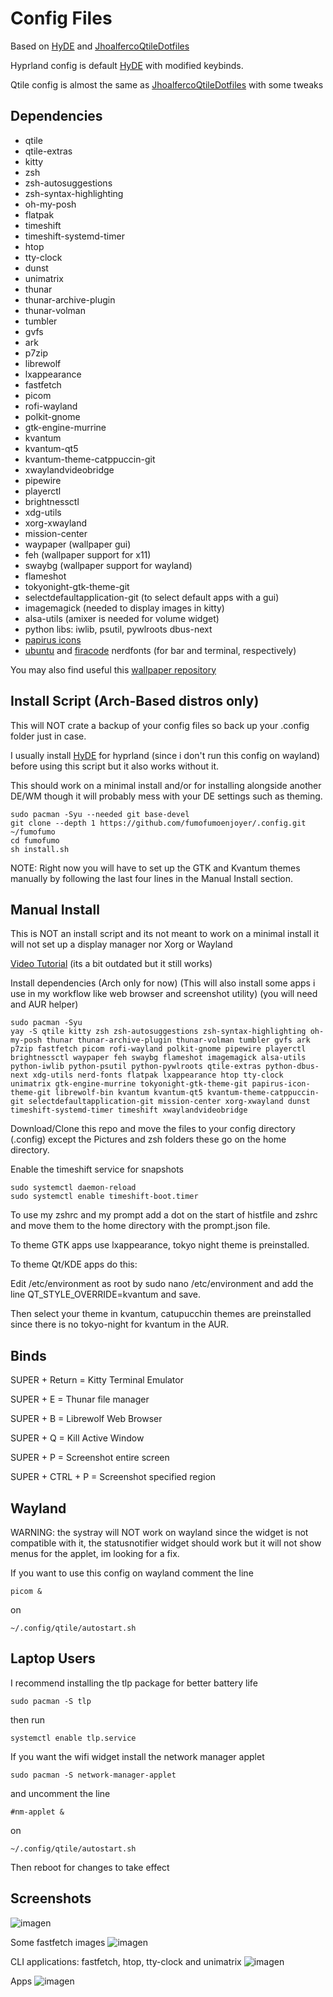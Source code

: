 # Config Files

Based on [HyDE](https://github.com/prasanthrangan/hyprdots) and [JhoalfercoQtileDotfiles](https://github.com/JhonatanFerrer/JhoalfercoQtileDotfiles) 

Hyprland config is default [HyDE](https://github.com/prasanthrangan/hyprdots) with modified keybinds.

Qtile config is almost the same as [JhoalfercoQtileDotfiles](https://github.com/JhonatanFerrer/JhoalfercoQtileDotfiles) with some tweaks

## Dependencies
- qtile
- qtile-extras
- kitty
- zsh
- zsh-autosuggestions
- zsh-syntax-highlighting
- oh-my-posh
- flatpak
- timeshift
- timeshift-systemd-timer
- htop
- tty-clock
- dunst
- unimatrix
- thunar
- thunar-archive-plugin
- thunar-volman
- tumbler
- gvfs
- ark
- p7zip
- librewolf
- lxappearance
- fastfetch
- picom
- rofi-wayland
- polkit-gnome
- gtk-engine-murrine
- kvantum
- kvantum-qt5
- kvantum-theme-catppuccin-git
- xwaylandvideobridge
- pipewire
- playerctl
- brightnessctl
- xdg-utils
- xorg-xwayland
- mission-center
- waypaper (wallpaper gui)
- feh (wallpaper support for x11)
- swaybg (wallpaper support for wayland)
- flameshot
- tokyonight-gtk-theme-git
- selectdefaultapplication-git (to select default apps with a gui)
- imagemagick (needed to display images in kitty)
- alsa-utils (amixer is needed for volume widget)
- python libs: iwlib, psutil, pywlroots dbus-next
- [papirus icons](https://www.pling.com/p/1166289)
- [ubuntu](https://github.com/ryanoasis/nerd-fonts/releases/download/v3.2.1/Ubuntu.zip) and [firacode](https://github.com/ryanoasis/nerd-fonts/releases/download/v3.2.1/FiraCode.zip) nerdfonts (for bar and terminal, respectively)

You may also find useful this [wallpaper repository](https://github.com/tokyo-night/wallpapers)


## Install Script (Arch-Based distros only)

This will NOT crate a backup of your config files so back up your .config folder just in case.

I usually install [HyDE](https://github.com/prasanthrangan/hyprdots) for hyprland (since i don't run this config on wayland) before using this script but it also works without it.

This should work on a minimal install and/or for installing alongside another DE/WM though it will probably mess with your DE settings such as theming.

```shell
sudo pacman -Syu --needed git base-devel
git clone --depth 1 https://github.com/fumofumoenjoyer/.config.git ~/fumofumo
cd fumofumo
sh install.sh
```

NOTE: Right now you will have to set up the GTK and Kvantum themes manually by following the last four lines in the Manual Install section.

## Manual Install
This is NOT an install script and its not meant to work on a minimal install it will not set up a display manager nor Xorg or Wayland 

[Video Tutorial](https://www.youtube.com/watch?v=JD6TK90WiE4) (its a bit outdated but it still works)

Install dependencies (Arch only for now) (This will also install some apps i use in my workflow like web browser and screenshot utility) (you will need and AUR helper)

```shell
sudo pacman -Syu
yay -S qtile kitty zsh zsh-autosuggestions zsh-syntax-highlighting oh-my-posh thunar thunar-archive-plugin thunar-volman tumbler gvfs ark p7zip fastfetch picom rofi-wayland polkit-gnome pipewire playerctl brightnessctl waypaper feh swaybg flameshot imagemagick alsa-utils python-iwlib python-psutil python-pywlroots qtile-extras python-dbus-next xdg-utils nerd-fonts flatpak lxappearance htop tty-clock unimatrix gtk-engine-murrine tokyonight-gtk-theme-git papirus-icon-theme-git librewolf-bin kvantum kvantum-qt5 kvantum-theme-catppuccin-git selectdefaultapplication-git mission-center xorg-xwayland dunst timeshift-systemd-timer timeshift xwaylandvideobridge
```
Download/Clone this repo and move the files to your config directory (.config) except the Pictures and zsh folders these go on the home directory.

Enable the timeshift service for snapshots
```shell
sudo systemctl daemon-reload
sudo systemctl enable timeshift-boot.timer
```

To use my zshrc and my prompt add a dot on the start of histfile and zshrc and move them to the home directory with the prompt.json file.

To theme GTK apps use lxappearance, tokyo night theme is preinstalled.

To theme Qt/KDE apps do this:

Edit /etc/environment as root by sudo nano /etc/environment and add the line QT_STYLE_OVERRIDE=kvantum and save.

Then select your theme in kvantum, catupucchin themes are preinstalled since there is no tokyo-night for kvantum in the AUR.




## Binds
SUPER + Return  = Kitty Terminal Emulator

SUPER + E    =   Thunar file manager

SUPER + B    =    Librewolf Web Browser

SUPER + Q    =    Kill Active Window

SUPER + P    =    Screenshot entire screen

SUPER + CTRL + P    =    Screenshot specified region

## Wayland

WARNING: the systray will NOT work on wayland since the widget is not compatible with it, the statusnotifier widget should work but it will not show menus for the applet, im looking for a fix.

If you want to use this config on wayland comment the line
```shell
picom &
```
on
```shell
~/.config/qtile/autostart.sh
```

## Laptop Users

I recommend installing the tlp package for better battery life
```shell
sudo pacman -S tlp
```
then run
```shell
systemctl enable tlp.service
```
If you want the wifi widget install the network manager applet
```shell
sudo pacman -S network-manager-applet
```
and uncomment the line
```shell
#nm-applet &
```
on
```shell
~/.config/qtile/autostart.sh
```

Then reboot for changes to take effect

## Screenshots
![imagen](https://github.com/Juancholololo/.config/blob/main/Pictures/screenshots/2024-10-16_17-30_1.png)

Some fastfetch images
![imagen](https://github.com/Juancholololo/.config/blob/main/Pictures/screenshots/2024-10-16_16-23.png)

CLI applications: fastfetch, htop, tty-clock and unimatrix
![imagen](https://github.com/Juancholololo/.config/blob/main/Pictures/screenshots/2024-10-16_17-09.png)

Apps
![imagen](https://github.com/Juancholololo/.config/blob/main/Pictures/screenshots/2024-10-16_17-30.png)
